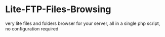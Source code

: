 Lite-FTP-Files-Browsing
=======================

very lite files and folders browser for your server, all in a single php script, no configuration required
